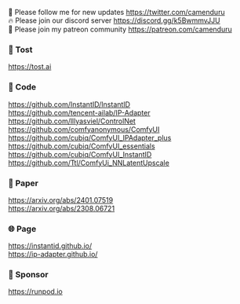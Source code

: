 🐣 Please follow me for new updates https://twitter.com/camenduru <br />
🔥 Please join our discord server https://discord.gg/k5BwmmvJJU <br />
🥳 Please join my patreon community https://patreon.com/camenduru <br />

###  🥪 Tost
https://tost.ai

### 🧬 Code
https://github.com/InstantID/InstantID <br />
https://github.com/tencent-ailab/IP-Adapter <br />
https://github.com/lllyasviel/ControlNet <br />
https://github.com/comfyanonymous/ComfyUI <br />
https://github.com/cubiq/ComfyUI_IPAdapter_plus <br />
https://github.com/cubiq/ComfyUI_essentials <br />
https://github.com/cubiq/ComfyUI_InstantID <br />
https://github.com/Ttl/ComfyUi_NNLatentUpscale <br />

### 📄 Paper
https://arxiv.org/abs/2401.07519 <br />
https://arxiv.org/abs/2308.06721 <br />

### 🌐 Page
https://instantid.github.io/ <br />
https://ip-adapter.github.io/ <br />

### 🏢 Sponsor
https://runpod.io
